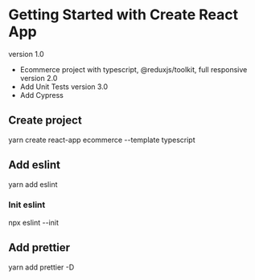 # Getting Started with Create React App

version 1.0

- Ecommerce project with typescript, @reduxjs/toolkit, full responsive
  version 2.0
- Add Unit Tests
  version 3.0
- Add Cypress

## Create project

yarn create react-app ecommerce --template typescript

## Add eslint

yarn add eslint

### Init eslint

npx eslint --init

## Add prettier

yarn add prettier -D
